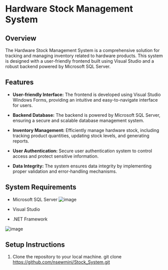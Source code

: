 # Hardware Stock Management System

## Overview

The Hardware Stock Management System is a comprehensive solution for tracking and managing inventory related to hardware products. This system is designed with a user-friendly frontend built using Visual Studio and a robust backend powered by Microsoft SQL Server.

## Features

- **User-friendly Interface:** The frontend is developed using Visual Studio Windows Forms, providing an intuitive and easy-to-navigate interface for users.

- **Backend Database:** The backend is powered by Microsoft SQL Server, ensuring a secure and scalable database management system.

- **Inventory Management:** Efficiently manage hardware stock, including tracking product quantities, updating stock levels, and generating reports.

- **User Authentication:** Secure user authentication system to control access and protect sensitive information.

- **Data Integrity:** The system ensures data integrity by implementing proper validation and error-handling mechanisms.

## System Requirements

- Microsoft SQL Server
![image](https://github.com/nsewmini/Stock_System/assets/96427674/54e0c410-db96-46bd-95ec-afc0e818ecca)

- Visual Studio
- .NET Framework
  
![image](https://github.com/nsewmini/Stock_System/assets/96427674/8fd8beb6-255e-4f25-92c6-2f1d3468d63e)


## Setup Instructions

1. Clone the repository to your local machine.
   git clone https://github.com/nsewmini/Stock_System.git
